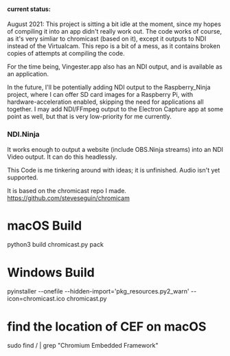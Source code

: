 #### current status:  

August 2021: This project is sitting a bit idle at the moment, since my hopes of compiling it into an app didn't really work out. The code works of course, as it's very simliar to chromicast (based on it), except it outputs to NDI instead of the Virtualcam.  This repo is a bit of a mess, as it contains broken copies of attempts at compiling the code.

For the time being, Vingester.app also has an NDI output, and is available as an application. 

In the future, I'll be potentially adding NDI output to the Raspberry_Ninja project, where I can offer SD card images for a Raspberry Pi, with hardware-acceleration enabled, skipping the need for applications all together. I may add NDI/FFmpeg output to the Electron Capture app at some point as well, but that is very low-priority for me currently.

### NDI.Ninja

It works enough to output a website (include OBS.Ninja streams) into an NDI Video output. It can do this headlessly.

This Code is me tinkering around with ideas; it is unfinished. Audio isn't yet supported.

It is based on the chromicast repo I made. https://github.com/steveseguin/chromicam 

# macOS Build
python3 build chromicast.py pack

# Windows Build
pyinstaller --onefile --hidden-import='pkg_resources.py2_warn' --icon=chromicast.ico chromicast.py

# find the location of CEF on macOS
sudo find / | grep "Chromium Embedded Framework"

